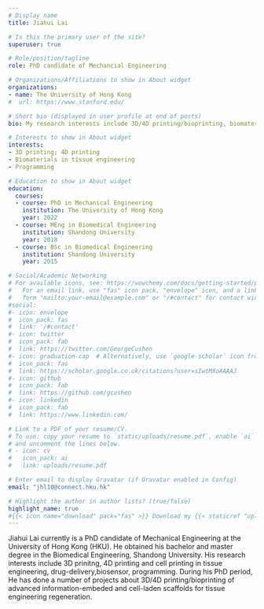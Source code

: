 ```yaml
---
# Display name
title: Jiahui Lai

# Is this the primary user of the site?
superuser: true

# Role/position/tagline
role: PhD candidate of Mechancial Engineering

# Organizations/Affiliations to show in About widget
organizations:
- name: The University of Hong Kong
#  url: https://www.stanford.edu/

# Short bio (displayed in user profile at end of posts)
bio: My research interests include 3D/4D printing/bioprinting, biomaterials in tissue engineering and programming.

# Interests to show in About widget
interests:
- 3D printing; 4D printing
- Biomaterials in tissue engineering
- Programming

# Education to show in About widget
education:
  courses:
  - course: PhD in Mechanical Engineering
    institution: The University of Hong Kong
    year: 2022
  - course: MEng in Biomedical Engineering
    institution: Shandong University
    year: 2018
  - course: BSc in Biomedical Engineering
    institution: Shandong University
    year: 2015

# Social/Academic Networking
# For available icons, see: https://wowchemy.com/docs/getting-started/page-builder/#icons
#   For an email link, use "fas" icon pack, "envelope" icon, and a link in the
#   form "mailto:your-email@example.com" or "/#contact" for contact widget.
#social:
#- icon: envelope
#  icon_pack: fas
#  link: '/#contact'
#- icon: twitter
#  icon_pack: fab
#  link: https://twitter.com/GeorgeCushen
#- icon: graduation-cap  # Alternatively, use `google-scholar` icon from `ai` icon pack
#  icon_pack: fas
#  link: https://scholar.google.co.uk/citations?user=sIwtMXoAAAAJ
#- icon: github
#  icon_pack: fab
#  link: https://github.com/gcushen
#- icon: linkedin
#  icon_pack: fab
#  link: https://www.linkedin.com/

# Link to a PDF of your resume/CV.
# To use: copy your resume to `static/uploads/resume.pdf`, enable `ai` icons in `params.toml`, 
# and uncomment the lines below.
# - icon: cv
#   icon_pack: ai
#   link: uploads/resume.pdf

# Enter email to display Gravatar (if Gravatar enabled in Config)
email: "jhl10@connect.hku.hk"

# Highlight the author in author lists? (true/false)
highlight_name: true
#{{< icon name="download" pack="fas" >}} Download my {{< staticref "uploads/demo_resume.pdf" "newtab" >}}resumé{{< /staticref >}}.
---
```


Jiahui Lai currently is a PhD candidate of Mechanical Engineering at the University of Hong Kong (HKU). He obtained his bachelor and master degree in the Biomedical Engineering, Shandong University. His research interests include 3D prinitng, 4D printing and cell printing in tissue engineering, drug-delivery,biosensor, programming. During his PhD period, He has done a number of projects about 3D/4D printing/bioprinting of advanced information-embeded and cell-laden scaffolds for tissue engineering regeneration.

